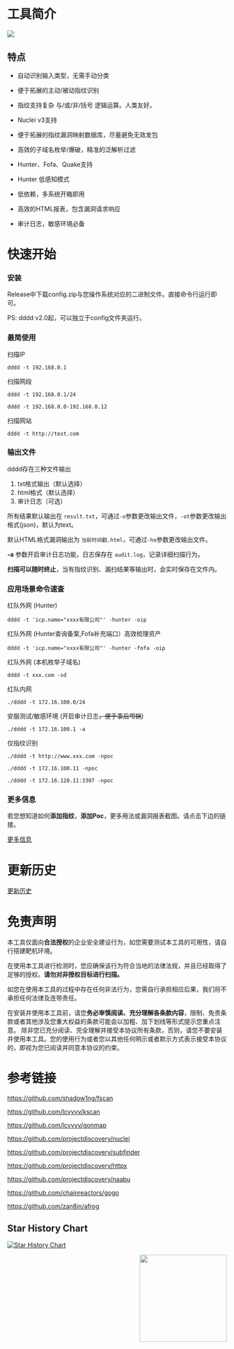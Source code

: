 # 工具简介

![](https://socialify.git.ci/SleepingBag945/dddd/image?description=1&font=Inter&forks=1&name=1&owner=1&pattern=Circuit%20Board&stargazers=1&theme=Light)



## 特点

* 自动识别输入类型，无需手动分类

* 便于拓展的主动/被动指纹识别

* 指纹支持复杂 与/或/非/括号 逻辑运算。人类友好。

* Nuclei v3支持

* 便于拓展的指纹漏洞映射数据库，尽量避免无效发包

* 高效的子域名枚举/爆破，精准的泛解析过滤

* Hunter、Fofa、Quake支持

* Hunter 低感知模式

* 低依赖，多系统开箱即用

* 高效的HTML报表，包含漏洞请求响应

* 审计日志，敏感环境必备

  

# 快速开始

### 安装

Release中下载config.zip与您操作系统对应的二进制文件。直接命令行运行即可。



PS: dddd v2.0起，可以独立于config文件夹运行。

### 最简使用

扫描IP

`dddd -t 192.168.0.1`

扫描网段

`dddd -t 192.168.0.1/24`

`dddd -t 192.168.0.0-192.168.0.12`

扫描网站

`dddd -t http://test.com`



### 输出文件

dddd存在三种文件输出

1. txt格式输出（默认选择）
2. html格式（默认选择）
3. 审计日志（可选）



所有结果默认输出在 `result.txt`，可通过`-o`参数更改输出文件，`-ot`参数更改输出格式(json)，默认为text。

默认HTML格式漏洞输出为   `当前时间戳.html`，可通过`-ho`参数更改输出文件。



**-a** 参数开启审计日志功能，日志保存在  `audit.log`，记录详细扫描行为。

**扫描可以随时终止**，当有指纹识别、漏扫结果等输出时，会实时保存在文件内。 



### 应用场景命令速查

红队外网 (Hunter)

`dddd -t 'icp.name="xxxx有限公司"' -hunter -oip`

红队外网 (Hunter查询备案,Fofa补充端口）高效梳理资产

`dddd -t 'icp.name="xxxx有限公司"' -hunter -fofa -oip`

红队外网 (本机枚举子域名)

`dddd -t xxx.com -sd`

红队内网

`./dddd -t 172.16.100.0/24`

安服测试/敏感环境 (开启审计日志~~，便于事后甩锅~~)

`./dddd -t 172.16.100.1 -a`

仅指纹识别

`./dddd -t http://www.xxx.com -npoc`

`./dddd -t 172.16.100.11 -npoc`

`./dddd -t 172.16.120.11:3307 -npoc`



### 更多信息

若您想知道如何**添加指纹**，**添加Poc**，更多用法或漏洞报表截图。请点击下边的链接。

[更多信息](details.md)



# 更新历史

[更新历史](Update.md)



# 免责声明

本工具仅面向**合法授权**的企业安全建设行为，如您需要测试本工具的可用性，请自行搭建靶机环境。

在使用本工具进行检测时，您应确保该行为符合当地的法律法规，并且已经取得了足够的授权。**请勿对非授权目标进行扫描。**

如您在使用本工具的过程中存在任何非法行为，您需自行承担相应后果，我们将不承担任何法律及连带责任。

在安装并使用本工具前，请您**务必审慎阅读、充分理解各条款内容**，限制、免责条款或者其他涉及您重大权益的条款可能会以加粗、加下划线等形式提示您重点注意。 除非您已充分阅读、完全理解并接受本协议所有条款，否则，请您不要安装并使用本工具。您的使用行为或者您以其他任何明示或者默示方式表示接受本协议的，即视为您已阅读并同意本协议的约束。



# 参考链接

https://github.com/shadow1ng/fscan

https://github.com/lcvvvv/kscan

https://github.com/lcvvvv/gonmap

https://github.com/projectdiscovery/nuclei

https://github.com/projectdiscovery/subfinder

https://github.com/projectdiscovery/httpx

https://github.com/projectdiscovery/naabu

https://github.com/chainreactors/gogo

https://github.com/zan8in/afrog



## Star History Chart

[![Star History Chart](https://api.star-history.com/svg?repos=SleepingBag945/dddd&type=Date)](https://star-history.com/#SleepingBag945/dddd&Date)

<img align='right' src="https://profile-counter.glitch.me/neo-regeorg/count.svg" width="200">
